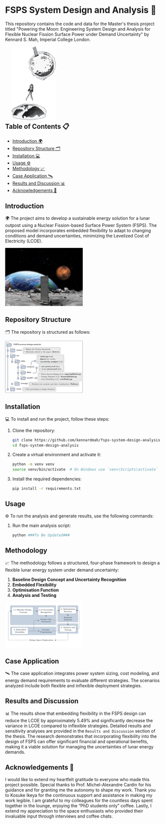 # FSPS System Design and Analysis 🚀

This repository contains the code and data for the Master's thesis project titled "Powering the Moon: Engineering System Design and Analysis for Flexible Nuclear Fission Surface Power under Demand Uncertainty" by Kennard S. Mah, Imperial College London.

<div style="float: right; margin-left: 20px;">
  <img src="./assets/figures/master_titlepage.png" alt="intro" width="30%">
</div>

## Table of Contents 📋
- [Introduction 🌍](#introduction)
- [Repository Structure 🗂️](#repository-structure)
- [Installation 💻](#installation)
- [Usage ⚙️](#usage)
- [Methodology 📈](#methodology)
- [Case Application 🛰️](#case-application)
- [Results and Discussion 📊](#results-and-discussion)
- [Acknowledgements 🙏](#acknowledgements-)

## Introduction
🌍 The project aims to develop a sustainable energy solution for a lunar outpost using a Nuclear Fission-based Surface Power System (FSPS). The proposed model incorporates embedded flexibility to adapt to changing conditions and demand uncertainties, minimizing the Levelized Cost of Electricity (LCOE).

<img src="./assets/figures/figure1.webp" alt="intro" width="50%">

## Repository Structure
🗂️ The repository is structured as follows:

<img src="./assets/figures/figure16.png" alt="repo structure" width="50%">

## Installation
💻 To install and run the project, follow these steps:

1. Clone the repository:
    ```bash
    git clone https://github.com/kennardmah/fsps-system-design-analysis.git
    cd fsps-system-design-analysis
    ```

2. Create a virtual environment and activate it:
    ```bash
    python -m venv venv
    source venv/bin/activate  # On Windows use `venv\Scripts\activate`
    ```

3. Install the required dependencies:
    ```bash
    pip install -r requirements.txt
    ```

## Usage
⚙️ To run the analysis and generate results, use the following commands:

1. Run the main analysis script:
    ```bash
    python ###To Be Updated###
    ```

## Methodology
📈 The methodology follows a structured, four-phase framework to design a flexible lunar energy system under demand uncertainty:

1. **Baseline Design Concept and Uncertainty Recognition**
2. **Embedded Flexibility**
3. **Optimisation Function**
4. **Analysis and Testing**

<img src="./assets/figures/figure2.png" alt="methodology" width="50%">

## Case Application
🛰️ The case application integrates power system sizing, cost modeling, and energy demand requirements to evaluate different strategies. The scenarios analyzed include both flexible and inflexible deployment strategies.

## Results and Discussion
📊 The results show that embedding flexibility in the FSPS design can reduce the LCOE by approximately 5.49% and significantly decrease the variance in LCOE compared to inflexible strategies. Detailed results and sensitivity analyses are provided in the `Results and Discussion` section of the thesis. The research demonstrates that incorporating flexibility into the design of FSPS can offer significant financial and operational benefits, making it a viable solution for managing the uncertainties of lunar energy demands.

## Acknowledgements 🙏
I would like to extend my heartfelt gratitude to everyone who made this project possible. Special thanks to Prof. Michel-Alexandre Cardin for his guidance and for granting me the autonomy to shape my work. Thank you to Kosuke Ikeya for the continuous support and assistance in making my work legible. I am grateful to my colleagues for the countless days spent together in the lounge, enjoying the “PhD students only” coffee. Lastly, I extend my appreciation to the space enthusiasts who provided their invaluable input through interviews and coffee chats.
